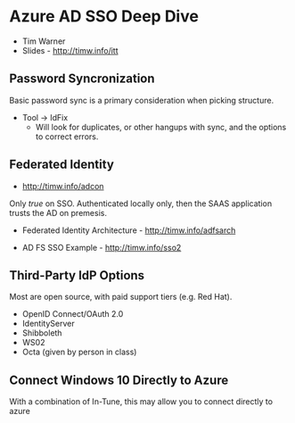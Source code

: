 # Azure AD SSO Deep Dive

- Tim Warner
- Slides - http://timw.info/itt

## Password Syncronization

Basic password sync is a primary consideration when picking structure.

- Tool -> IdFix
    - Will look for duplicates, or other hangups with sync, and the options to correct errors.

## Federated Identity

- http://timw.info/adcon

Only _true_ on SSO.
Authenticated locally only, then the SAAS application trusts the AD on premesis.

- Federated Identity Architecture - http://timw.info/adfsarch

- AD FS SSO Example - http://timw.info/sso2

## Third-Party IdP Options

Most are open source, with paid support tiers (e.g. Red Hat).

- OpenID Connect/OAuth 2.0
- IdentityServer
- Shibboleth
- WS02
- Octa (given by person in class)

## Connect Windows 10 Directly to Azure

With a combination of In-Tune, this may allow you to connect directly to azure